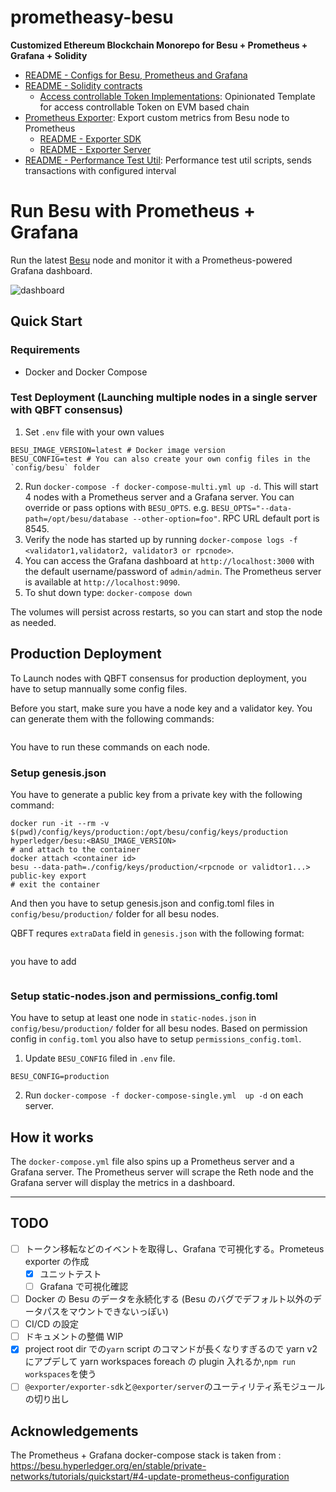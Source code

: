 # prometheasy-besu

**Customized Ethereum Blockchain Monorepo for Besu + Prometheus + Grafana + Solidity**

- [README - Configs for Besu, Prometheus and Grafana](./config/)
- [README - Solidity contracts](./contracts/)
  - [Access controllable Token Implementations](https://github.com/shinonome-inc/st-sol/): Opinionated Template for access controllable Token on EVM based chain
- [Prometheus Exporter](./exporter/README.md): Export custom metrics from Besu node to Prometheus
  - [README - Exporter SDK](./exporter/exporter-sdk/README.md)
  - [README - Exporter Server](./exporter/server/README.md)
- [README - Performance Test Util](./perf-tester/README.md): Performance test util scripts, sends transactions with configured interval

# Run Besu with Prometheus + Grafana

Run the latest [Besu](https://github.com/hyperledger/besu) node and monitor it with a Prometheus-powered Grafana dashboard.

![dashboard](dashboard-screenshot.png)

## Quick Start

### Requirements

- Docker and Docker Compose

### Test Deployment (Launching multiple nodes in a single server with QBFT consensus)

1. Set `.env` file with your own values

```
BESU_IMAGE_VERSION=latest # Docker image version
BESU_CONFIG=test # You can also create your own config files in the `config/besu` folder
```

2. Run `docker-compose -f docker-compose-multi.yml up -d`. This will start 4 nodes with a Prometheus server and a Grafana server. You can override or pass options with `BESU_OPTS`. e.g. `BESU_OPTS="--data-path=/opt/besu/database --other-option=foo"`. RPC URL default port is 8545.
3. Verify the node has started up by running `docker-compose logs -f <validator1,validator2, validator3 or rpcnode>`.
4. You can access the Grafana dashboard at `http://localhost:3000` with the default username/password of `admin/admin`. The Prometheus server is available at `http://localhost:9090`.
5. To shut down type: `docker-compose down`

The volumes will persist across restarts, so you can start and stop the node as needed.

## Production Deployment

To Launch nodes with QBFT consensus for production deployment, you have to setup mannually some config files.

Before you start, make sure you have a node key and a validator key. You can generate them with the following commands:

```

```

You have to run these commands on each node.

### Setup genesis.json

You have to generate a public key from a private key with the following command:

```
docker run -it --rm -v $(pwd)/config/keys/production:/opt/besu/config/keys/production hyperledger/besu:<BASU_IMAGE_VERSION>
# and attach to the container
docker attach <container id>
besu --data-path=./config/keys/production/<rpcnode or validtor1...> public-key export
# exit the container
```

And then you have to setup genesis.json and config.toml files in `config/besu/production/` folder for all besu nodes.

QBFT requres `extraData` field in `genesis.json` with the following format:

```

```

you have to add

```

```

### Setup static-nodes.json and permissions_config.toml

You have to setup at least one node in `static-nodes.json` in `config/besu/production/` folder for all besu nodes. Based on permission config in `config.toml` you also have to setup `permissions_config.toml`.

1. Update `BESU_CONFIG` filed in `.env` file.

```
BESU_CONFIG=production
```

2. Run `docker-compose -f docker-compose-single.yml  up -d` on each server.

## How it works

The `docker-compose.yml` file also spins up a Prometheus server and a Grafana server.
The Prometheus server will scrape the Reth node and the Grafana server will display the metrics in a dashboard.

---

## TODO

- [ ] トークン移転などのイベントを取得し、Grafana で可視化する。Prometeus exporter の作成
  - [x] ユニットテスト
  - [ ] Grafana で可視化確認
- [ ] Docker の Besu のデータを永続化する (Besu のバグでデフォルト以外のデータパスをマウントできないっぽい)
- [ ] CI/CD の設定
- [ ] ドキュメントの整備 WIP
- [x] project root dir での`yarn` script のコマンドが長くなりすぎるので yarn v2 にアプデして yarn workspaces foreach の plugin 入れるか,`npm run workspaces`を使う
- [ ] `@exporter/exporter-sdk`と`@exporter/server`のユーティリティ系モジュールの切り出し

## Acknowledgements

The Prometheus + Grafana docker-compose stack is taken from : https://besu.hyperledger.org/en/stable/private-networks/tutorials/quickstart/#4-update-prometheus-configuration
